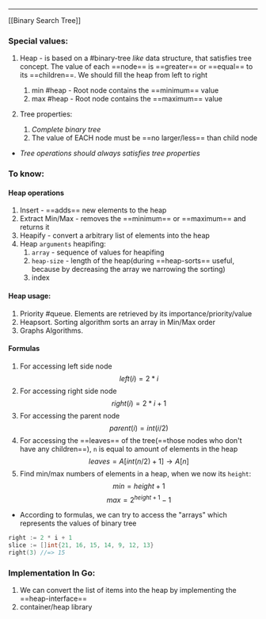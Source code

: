 ***
[[Binary Search Tree]]
### Special values:
1. Heap - is based on a #binary-tree *like* data structure, that satisfies tree concept. The value of each ==node== is ==greater== or ==equal== to its ==children==. We should fill the heap from left to right
	1. min #heap - Root node contains the ==minimum== value  
	2. max #heap - Root node contains the ==maximum== value

2. Tree properties:
	1. *Complete binary tree*
	2. The value of EACH node must be ==no larger/less== than child node

- *Tree operations should always satisfies tree properties*
### To know:
#### Heap operations
1. Insert - ==adds== new elements to the heap 
2. Extract Min/Max - removes the ==minimum== or ==maximum== and returns it 
3. Heapify - convert a arbitrary list of elements into the heap 
4. Heap `arguments` heapifing:
	1. `array` - sequence of values for heapifing 
	2. `heap-size` - length of the heap(during ==heap-sorts== useful, because by decreasing the array we narrowing the sorting)
	3. index
#### Heap usage:
1. Priority #queue. Elements are retrieved by its importance/priority/value 
2. Heapsort. Sorting algorithm sorts an array in Min/Max order 
3. Graphs Algorithms. 

#### Formulas 
1. For accessing left side node $$left(i)=2*i$$
2. For accessing right side node $$right(i)=2*i+1$$
3. For accessing the parent node $$parent(i)=int(i/2)$$
4. For accessing the ==leaves== of the tree(==those nodes who don't have any children==), `n` is equal to amount of elements in the heap $$leaves = A[int(n/2)+1]  \to  A[n]$$
5. Find min/max numbers of elements in a heap, when we now its `height`: $$min  = height + 1$$ $$max = 2^{height+1}-1$$
- According to formulas, we can try to access the "arrays" which represents the values of binary tree
```go
right := 2 * i + 1 
slice := []int{21, 16, 15, 14, 9, 12, 13}
right(3) //=> 15 
```
### Implementation In Go:
1. We can convert the list of items into the heap by implementing the ==heap-interface== 
2. container/heap library 
```go

```